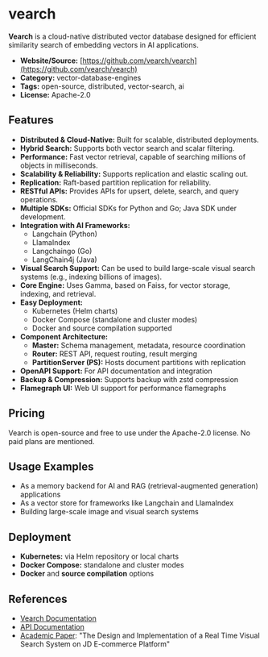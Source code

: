 # vearch

**Vearch** is a cloud-native distributed vector database designed for efficient similarity search of embedding vectors in AI applications.

- **Website/Source:** [https://github.com/vearch/vearch](https://github.com/vearch/vearch)
- **Category:** vector-database-engines
- **Tags:** open-source, distributed, vector-search, ai
- **License:** Apache-2.0

## Features

- **Distributed & Cloud-Native:** Built for scalable, distributed deployments.
- **Hybrid Search:** Supports both vector search and scalar filtering.
- **Performance:** Fast vector retrieval, capable of searching millions of objects in milliseconds.
- **Scalability & Reliability:** Supports replication and elastic scaling out.
- **Replication:** Raft-based partition replication for reliability.
- **RESTful APIs:** Provides APIs for upsert, delete, search, and query operations.
- **Multiple SDKs:** Official SDKs for Python and Go; Java SDK under development.
- **Integration with AI Frameworks:**
  - Langchain (Python)
  - LlamaIndex
  - Langchaingo (Go)
  - LangChain4j (Java)
- **Visual Search Support:** Can be used to build large-scale visual search systems (e.g., indexing billions of images).
- **Core Engine:** Uses Gamma, based on Faiss, for vector storage, indexing, and retrieval.
- **Easy Deployment:**
  - Kubernetes (Helm charts)
  - Docker Compose (standalone and cluster modes)
  - Docker and source compilation supported
- **Component Architecture:**
  - **Master:** Schema management, metadata, resource coordination
  - **Router:** REST API, request routing, result merging
  - **PartitionServer (PS):** Hosts document partitions with replication
- **OpenAPI Support:** For API documentation and integration
- **Backup & Compression:** Supports backup with zstd compression
- **Flamegraph UI:** Web UI support for performance flamegraphs

## Pricing

Vearch is open-source and free to use under the Apache-2.0 license. No paid plans are mentioned.

## Usage Examples

- As a memory backend for AI and RAG (retrieval-augmented generation) applications
- As a vector store for frameworks like Langchain and LlamaIndex
- Building large-scale image and visual search systems

## Deployment

- **Kubernetes:** via Helm repository or local charts
- **Docker Compose:** standalone and cluster modes
- **Docker** and **source compilation** options

## References

- [Vearch Documentation](https://github.com/vearch/vearch)
- [API Documentation](https://github.com/vearch/vearch/tree/master/api/openapi)
- [Academic Paper](https://arxiv.org/abs/1908.07389): "The Design and Implementation of a Real Time Visual Search System on JD E-commerce Platform"
